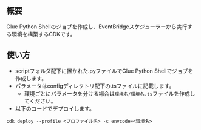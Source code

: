 ## 概要
Glue Python Shellのジョブを作成し、EventBridgeスケジューラーから実行する環境を構築するCDKです。

## 使い方
- scriptフォルダ配下に置かれた.pyファイルでGlue Python Shellでジョブを作成します。
- パラメータはconfigディレクトリ配下の.tsファイルに記載します。
    - 環境ごとにパラメータを分ける場合は`環境名/環境名.ts`ファイルを作成してください。
- 以下のコードでデプロイします。
```
cdk deploy --profile <プロファイル名> -c envcode=<環境名>
```

